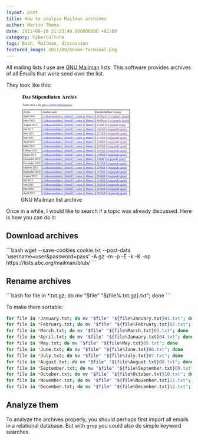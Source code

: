 ```yaml
---
layout: post
title: How to analyze Mailman archives
author: Martin Thoma
date: 2013-08-18 21:23:49.000000000 +02:00
category: Cyberculture
tags: Bash, Mailman, discussion
featured_image: 2011/09/Gnome-Terminal.png
---
```

All mailing lists I use are <a href="http://en.wikipedia.org/wiki/GNU_Mailman">GNU Mailman</a> lists. This software provides archives of all Emails that were send over the list.

They look like this:
<figure class="aligncenter">
            <a href="../images/2013/08/mailman-list-archive-300x277.png"><img src="../images/2013/08/mailman-list-archive-300x277.png" alt="GNU Mailman list archive" style="max-width:300px;max-height:277px" class="size-medium wp-image-76298"/></a>
            <figcaption class="text-center">GNU Mailman list archive</figcaption>
        </figure>

Once in a while, I would like to search if a topic was already discussed. Here is how you can do it:

<h2>Download archives</h2>
```bash
wget --save-cookies cookie.txt --post-data 'username=user&password=pass' -A gz -m -p -E -k -K -np https://lists.abc.org/mailman/blub/
```

<h2>Rename archives</h2>
```bash
for file in *.txt.gz; do mv "$file" "${file%.txt.gz}.txt"; done
```

To make them sortable:

```bash
for file in *January.txt; do mv "$file" "${file%January.txt}01.txt"; done
for file in *February.txt; do mv "$file" "${file%February.txt}02.txt"; done
for file in *March.txt; do mv "$file" "${file%March.txt}03.txt"; done
for file in *April.txt; do mv "$file" "${file%January.txt}04.txt"; done
for file in *May.txt; do mv "$file" "${file%May.txt}05.txt"; done
for file in *June.txt; do mv "$file" "${file%June.txt}06.txt"; done
for file in *July.txt; do mv "$file" "${file%July.txt}07.txt"; done
for file in *August.txt; do mv "$file" "${file%August.txt}08.txt"; done
for file in *September.txt; do mv "$file" "${file%September.txt}09.txt"; done
for file in *October.txt; do mv "$file" "${file%October.txt}10.txt"; done
for file in *November.txt; do mv "$file" "${file%November.txt}11.txt"; done
for file in *December.txt; do mv "$file" "${file%December.txt}12.txt"; done
```

<h2>Analyze them</h2>
To analyze the archives properly, you should perhaps first import all emails in a relational database. But with <code>grep</code> you could also do simple keyword searches.
